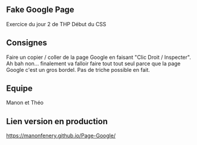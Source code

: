 ## Fake Google Page
Exercice du jour 2 de THP
Début du CSS

## Consignes
Faire un copier / coller de la page Google en faisant "Clic Droit / Inspecter". Ah bah non... finalement va falloir faire tout tout seul parce que la page Google c'est un gros bordel. Pas de triche possible en fait.

## Equipe
Manon et Théo 

## Lien version en production
https://manonfenery.github.io/Page-Google/
